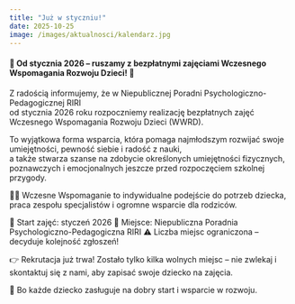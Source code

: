 ```yaml
---
title: "Już w styczniu!"
date: 2025-10-25
image: /images/aktualnosci/kalendarz.jpg
---
```


#### 🌿 Od stycznia 2026 – ruszamy z bezpłatnymi zajęciami Wczesnego Wspomagania Rozwoju Dzieci! 🌼

<!--more-->

  Z radością informujemy, że w Niepublicznej Poradni Psychologiczno-Pedagogicznej RIRI  
  od stycznia 2026 roku rozpoczniemy realizację bezpłatnych zajęć Wczesnego Wspomagania Rozwoju Dzieci (WWRD).

To wyjątkowa forma wsparcia, która pomaga najmłodszym rozwijać swoje umiejętności, pewność siebie i radość z nauki,  
a także stwarza szanse na zdobycie określonych umiejętności fizycznych, poznawczych i emocjonalnych
jeszcze przed rozpoczęciem szkolnej przygody.

👶💬 Wczesne Wspomaganie to indywidualne podejście do potrzeb dziecka, praca zespołu specjalistów i ogromne wsparcie dla rodziców.

📅 Start zajęć: styczeń 2026
📍 Miejsce: Niepubliczna Poradnia Psychologiczno-Pedagogiczna RIRI
⚠️ Liczba miejsc ograniczona – decyduje kolejność zgłoszeń!

👉 Rekrutacja już trwa!
Zostało tylko kilka wolnych miejsc – nie zwlekaj i skontaktuj się z nami, aby zapisać swoje dziecko na zajęcia.

💛 Bo każde dziecko zasługuje na dobry start i wsparcie w rozwoju.
 

 
